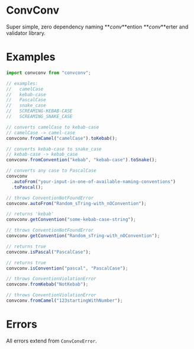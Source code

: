 # ConvConv

Super simple, zero dependency naming **_conv_**ention **_conv_**erter and validator library.

# Examples

```typescript
import convconv from "convconv";

// examples:
//   camelCase
//   kebab-case
//   PascalCase
//   snake_case
//   SCREAMING-KEBAB-CASE
//   SCREAMING_SNAKE_CASE

// converts camelCase to kebab-case
// camelCase -> camel-case
convconv.fromCamel("camelCase").toKebab();

// converts kebab-case to snake_case
// kebab-case -> kebab_case
convconv.fromConvention("kebab", "kebab-case").toSnake();

// converts any case to PascalCase
convconv
  .autoFrom("your-input-in-one-of-available-naming-conventions")
  .toPascal();

// throws ConventionNotFoundError
convconv.autoFrom("Random_sTring-with_nOConvention");

// returns 'kebab'
convconv.getConvention("some-kebab-case-string");

// throws ConventionNotFoundError
convconv.getConvention("Random_sTring-with_nOConvention");

// returns true
convconv.isPascal("PascalCase");

// returns true
convconv.isConvention("pascal", "PascalCase");

// throws ConventionViolationError
convconv.fromKebab("NotKebab");

// throws ConventionViolationError
convconv.fromCamel("123startingWithNumber");
```

# Errors

All errors extend from `ConvConvError`.
